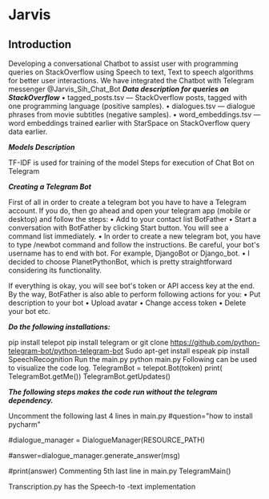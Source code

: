 # Jarvis
## Introduction 

Developing a conversational Chatbot to assist user with programming queries on StackOverflow using Speech to text, Text to speech algorithms for better user interactions.
 We have integrated the Chatbot with Telegram messenger @Jarvis_Sih_Chat_Bot
***Data description for queries on StackOverflow***
•	tagged_posts.tsv — StackOverflow posts, tagged with one programming language (positive samples).
•	dialogues.tsv — dialogue phrases from movie subtitles (negative samples).
•	word_embeddings.tsv — word embeddings trained earlier with StarSpace on StackOverflow query data earlier.

***Models Description***

TF-IDF is used for training of the model
Steps for execution of Chat Bot on Telegram 

***Creating a Telegram Bot***

First of all in order to create a telegram bot you have to have a Telegram account. If you do, then go ahead and open your telegram app (mobile or desktop) and follow the steps:
•	Add to your contact list BotFather
•	Start a conversation with BotFather by clicking Start button. You will see a command list immediately.
•	In order to create a new telegram bot, you have to type /newbot command and follow the instructions. Be careful, your bot's username has to end with bot. For example, DjangoBot or Django_bot.
•	I decided to choose PlanetPythonBot, which is pretty straightforward considering its functionality.
  
If everything is okay, you will see bot's token or API access key at the end.
By the way, BotFather is also able to perform following actions for you:
•	Put description to your bot
•	Upload avatar
•	Change access token
•	Delete your bot etc.

***Do the following installations:***

pip install telepot
pip install telegram or git clone https://github.com/python-telegram-bot/python-telegram-bot 
Sudo apt-get install espeak
pip install SpeechRecognition
Run the main.py 
python main.py
Following can be used to visualize the code  log.
TelegramBot = telepot.Bot(token)
print( TelegramBot.getMe()) 
TelegramBot.getUpdates()

***The following steps makes the code run without the telegram dependency.***

Uncomment the following last 4 lines in main.py
#question="how to install pycharm"

#dialogue_manager = DialogueManager(RESOURCE_PATH)

#answer=dialogue_manager.generate_answer(msg)

#print(answer)
Commenting 5th last line in main.py
 TelegramMain()

Transcription.py has the Speech-to -text implementation

